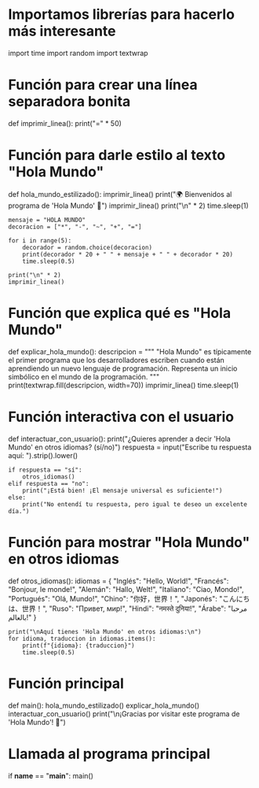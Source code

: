 # Importamos librerías para hacerlo más interesante
import time
import random
import textwrap

# Función para crear una línea separadora bonita
def imprimir_linea():
    print("=" * 50)

# Función para darle estilo al texto "Hola Mundo"
def hola_mundo_estilizado():
    imprimir_linea()
    print("🌍 Bienvenidos al programa de 'Hola Mundo' 🌟")
    imprimir_linea()
    print("\n" * 2)
    time.sleep(1)

    mensaje = "HOLA MUNDO"
    decoracion = ["*", "-", "~", "+", "="]

    for i in range(5):
        decorador = random.choice(decoracion)
        print(decorador * 20 + " " + mensaje + " " + decorador * 20)
        time.sleep(0.5)

    print("\n" * 2)
    imprimir_linea()

# Función que explica qué es "Hola Mundo"
def explicar_hola_mundo():
    descripcion = """
    "Hola Mundo" es típicamente el primer programa que los desarrolladores
    escriben cuando están aprendiendo un nuevo lenguaje de programación.
    Representa un inicio simbólico en el mundo de la programación.
    """
    print(textwrap.fill(descripcion, width=70))
    imprimir_linea()
    time.sleep(1)

# Función interactiva con el usuario
def interactuar_con_usuario():
    print("¿Quieres aprender a decir 'Hola Mundo' en otros idiomas? (sí/no)")
    respuesta = input("Escribe tu respuesta aquí: ").strip().lower()

    if respuesta == "sí":
        otros_idiomas()
    elif respuesta == "no":
        print("¡Está bien! ¡El mensaje universal es suficiente!")
    else:
        print("No entendí tu respuesta, pero igual te deseo un excelente día.")

# Función para mostrar "Hola Mundo" en otros idiomas
def otros_idiomas():
    idiomas = {
        "Inglés": "Hello, World!",
        "Francés": "Bonjour, le monde!",
        "Alemán": "Hallo, Welt!",
        "Italiano": "Ciao, Mondo!",
        "Portugués": "Olá, Mundo!",
        "Chino": "你好，世界！",
        "Japonés": "こんにちは、世界！",
        "Ruso": "Привет, мир!",
        "Hindi": "नमस्ते दुनिया!",
        "Árabe": "مرحبا بالعالم!"
    }

    print("\nAquí tienes 'Hola Mundo' en otros idiomas:\n")
    for idioma, traduccion in idiomas.items():
        print(f"{idioma}: {traduccion}")
        time.sleep(0.5)

# Función principal
def main():
    hola_mundo_estilizado()
    explicar_hola_mundo()
    interactuar_con_usuario()
    print("\n¡Gracias por visitar este programa de 'Hola Mundo'! 🌟")

# Llamada al programa principal
if __name__ == "__main__":
    main()
